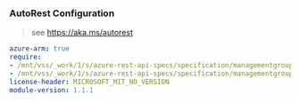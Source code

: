 ### AutoRest Configuration

> see https://aka.ms/autorest

``` yaml
azure-arm: true
require:
- /mnt/vss/_work/1/s/azure-rest-api-specs/specification/managementgroups/resource-manager/readme.md
- /mnt/vss/_work/1/s/azure-rest-api-specs/specification/managementgroups/resource-manager/readme.go.md
license-header: MICROSOFT_MIT_NO_VERSION
module-version: 1.1.1
```